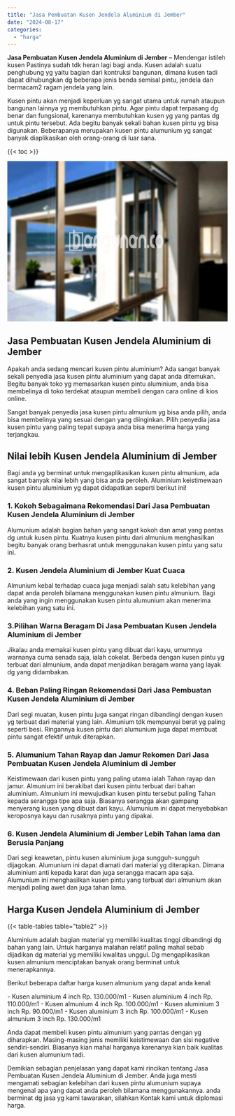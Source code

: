 ```yaml
---
title: "Jasa Pembuatan Kusen Jendela Aluminium di Jember"
date: "2024-08-17"
categories: 
  - "harga"
---
```


**Jasa Pembuatan Kusen Jendela Aluminium di Jember** – Mendengar istileh kusen Pastinya sudah tdk heran lagi bagi anda. Kusen adalah suatu penghubung yg yaitu bagian dari kontruksi bangunan, dimana kusen tadi dapat dihubungkan dg beberapa jenis benda semisal pintu, jendela dan bermacam2 ragam jendela yang lain.

Kusen pintu akan menjadi keperluan yg sangat utama untuk rumah ataupun bangunan lainnya yg membutuhkan pintu. Agar pintu dapat terpasang dg benar dan fungsional, karenanya membutuhkan kusen yg yang pantas dg untuk pintu tersebut. Ada begitu banyak sekali bahan kusen pintu yg bisa digunakan. Beberapanya merupakan kusen pintu alumunium yg sangat banyak diaplikasikan oleh orang-orang di luar sana.

{{< toc >}}

![Jasa Pembuatan Kusen Jendela Aluminium di Jember](/images/harga-kusen-jendela-alumunium-02.png)

## Jasa Pembuatan Kusen Jendela Aluminium di Jember

Apakah anda sedang mencari kusen pintu aluminium? Ada sangat banyak sekali penyedia jasa kusen pintu aluminium yang dapat anda ditemukan. Begitu banyak toko yg memasarkan kusen pintu aluminium, anda bisa membelinya di toko terdekat ataupun membeli dengan cara online di kios online.

Sangat banyak penyedia jasa kusen pintu almunium yg bisa anda pilih, anda bisa membelinya yang sesuai dengan yang diinginkan. Pilih penyedia jasa kusen pintu yang paling tepat supaya anda bisa menerima harga yang terjangkau.

## Nilai lebih Kusen Jendela Aluminium di Jember

Bagi anda yg berminat untuk mengaplikasikan kusen pintu almunium, ada sangat banyak nilai lebih yang bisa anda peroleh. Aluminium keistimewaan kusen pintu aluminium yg dapat didapatkan seperti berikut ini!

### 1\. Kokoh Sebagaimana Rekomendasi Dari Jasa Pembuatan Kusen Jendela Aluminium di Jember

Alumunium adalah bagian bahan yang sangat kokoh dan amat yang pantas dg untuk kusen pintu. Kuatnya kusen pintu dari almunium menghasilkan begitu banyak orang berhasrat untuk menggunakan kusen pintu yang satu ini.

### 2\. Kusen Jendela Aluminium di Jember Kuat Cuaca

Almunium kebal terhadap cuaca juga menjadi salah satu kelebihan yang dapat anda peroleh bilamana menggunakan kusen pintu almunium. Bagi anda yang ingin menggunakan kusen pintu alumunium akan menerima kelebihan yang satu ini.

### 3.Pilihan Warna Beragam Di Jasa Pembuatan Kusen Jendela Aluminium di Jember

Jikalau anda memakai kusen pintu yang dibuat dari kayu, umumnya warnanya cuma senada saja, ialah cokelat. Berbeda dengan kusen pintu yg terbuat dari almunium, anda dapat menjadikan beragam warna yang layak dg yang didambakan.

### 4\. Beban Paling Ringan Rekomendasi Dari Jasa Pembuatan Kusen Jendela Aluminium di Jember

Dari segi muatan, kusen pintu juga sangat ringan dibandingi dengan kusen yg terbuat dari material yang lain. Almunium tdk mempunyai berat yg paling seperti besi. Ringannya kusen pintu dari alumunium juga dapat membuat pintu sangat efektif untuk diterapkan.

### 5\. Alumunium Tahan Rayap dan Jamur Rekomen Dari Jasa Pembuatan Kusen Jendela Aluminium di Jember

Keistimewaan dari kusen pintu yang paling utama ialah Tahan rayap dan jamur. Almunium ini berakibat dari kusen pintu terbuat dari bahan aluminium. Almunium ini mewujudkan kusen pintu tersebut paling Tahan kepada serangga tipe apa saja. Biasanya serangga akan gampang menyerang kusen yang dibuat dari kayu. Alumunium ini dapat menyebabkan keroposnya kayu dan rusaknya pintu yang dipakai.

### 6\. Kusen Jendela Aluminium di Jember Lebih Tahan lama dan Berusia Panjang

Dari segi keawetan, pintu kusen aluminium juga sungguh-sungguh dijagokan. Alumunium ini dapat diamati dari material yg diterapkan. Dimana aluminium anti kepada karat dan juga serangga macam apa saja. Alumunium ini menghasilkan kusen pintu yang terbuat dari almunium akan menjadi paling awet dan juga tahan lama.

## Harga Kusen Jendela Aluminium di Jember

{{< table-tables table="table2" >}}

Aluminium adalah bagian material yg memiliki kualitas tinggi dibandingi dg bahan yang lain. Untuk harganya malahan relatif paling mahal sebab dijadikan dg material yg memiliki kwalitas unggul. Dg mengaplikasikan kusen almunium menciptakan banyak orang berminat untuk menerapkannya.

Berikut beberapa daftar harga kusen almunium yang dapat anda kenal:

\- Kusen aluminium 4 inch Rp. 130.000/m1 - Kusen aluminium 4 inch Rp. 110.000/m1 - Kusen almunium 4 inch Rp. 100.000/m1 - Kusen aluminium 3 inch Rp. 90.000/m1 - Kusen aluminium 3 inch Rp. 100.000/m1 - Kusen almunium 3 inch Rp. 130.000/m1

Anda dapat membeli kusen pintu almunium yang pantas dengan yg diharapkan. Masing-masing jenis memiliki keistimewaan dan sisi negative sendiri-sendiri. Biasanya kian mahal harganya karenanya kian baik kualitas dari kusen alumunium tadi.

Demikian sebagian penjelasan yang dapat kami rincikan tentang Jasa Pembuatan Kusen Jendela Aluminium di Jember. Anda juga mesti mengamati sebagian kelebihan dari kusen pintu alumunium supaya mengenal apa yang dapat anda peroleh bilamana menggunakannya. anda berminat dg jasa yg kami tawarakan, silahkan Kontak kami untuk diplomasi harga.
